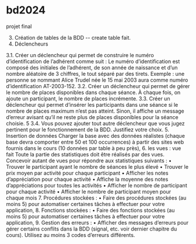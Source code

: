 # bd2024
projet final


3. Création de tables de la BDD
 -- create table fait. 
3. Déclencheurs
   
3.1. Créer un déclencheur qui permet de construire le numéro d’identification de 
l’adhérent comme suit :
Le numéro d’identification est composé des initiales de l’adhérent, de son année de 
naissance et d’un nombre aléatoire de 3 chiffres, le tout séparé par des tirets.
Exemple : une personne se nommant Alice Trudel née le 15 mai 2003 aura comme numéro 
d’identification AT-2003-152.
3.2. Créer un déclencheur qui permet de gérer le nombre de places disponibles dans 
chaque séance. À chaque fois, on ajoute un participant, le nombre de places incrémente.
3.3. Créer un déclencheur qui permet d’insérer les participants dans une séance si le 
nombre de places maximum n’est pas atteint. Sinon, il affiche un message d’erreur 
avisant qu’il ne reste plus de places disponibles pour la séance choisie.
5
3.4. Vous pouvez ajouter tout autre déclencheur que vous jugez pertinent pour le 
fonctionnement de la BDD. Justifiez votre choix.
5. Insertion de données
Charger la base avec des données réalistes (chaque base devra comporter entre 50 et 100 
occurrences) à partir des sites web fournis dans le cours (10 données par table à peu près),
6. les vues : 
 vue fait
                              Toute la partie des statistiques doit être réalisés par des vues. Concevoir autant de vues 
                              pour répondre aux statistiques suivants :
                              • Trouver le participant ayant le nombre de séances le plus élevé
                              • Trouver le prix moyen par activité pour chaque participant
                              • Afficher les notes d’appréciation pour chaque activité
                              • Affiche la moyenne des notes d’appréciations pour toutes les activités
                              • Afficher le nombre de participant pour chaque activité
                              • Afficher le nombre de participant moyen pour chaque mois
7. Procédures stockées :
• Faire des procédures stockées (au moins 5) pour automatiser certaines tâches à 
effectuer pour votre application,
8. Fonctions stockées : 
• Faire des fonctions stockées (au moins 5) pour automatiser certaines tâches à 
effectuer pour votre application,
9. Gestion des erreurs :
• Afficher des messages d’erreurs pour gérer certains conflits dans la BDD (signal, 
etc. voir dernier chapitre du cours). Utilisez au moins 3 codes d’erreurs différents.
